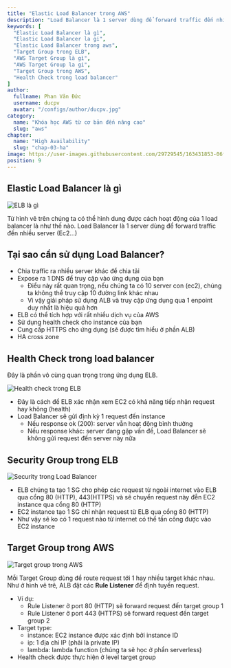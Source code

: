 ```yaml
---
title: "Elastic Load Balancer trong AWS"
description: "Load Balancer là 1 server dùng để forward traffic đến nhiêu server (Ec2...). Mỗi Target Group dùng để route request tới 1 hay nhiều target khác nhau. Như ở hình vẽ trê, ALB đặt các Rule Listener để định tuyến request."
keywords: [
  "Elastic Load Balancer là gì",
  "Elastic Load Balancer la gi",
  "Elastic Load Balancer trong aws",
  "Target Group trong ELB",
  "AWS Target Group là gì",
  "AWS Target Group la gi",
  "Target Group trong AWS",
  "Health Check trong load balancer"
]
author:
  fullname: Phan Văn Đức
  username: ducpv
  avatar: "/configs/author/ducpv.jpg"
category:
  name: "Khóa học AWS từ cơ bản đến nâng cao"
  slug: "aws"
chapter:
  name: "High Availability"
  slug: "chap-03-ha"
image: https://user-images.githubusercontent.com/29729545/163431853-06f073bd-b9f2-4e4b-be19-071900a0c84b.png
position: 9
---
```


## Elastic Load Balancer là gì

![ELB là gì](https://user-images.githubusercontent.com/29729545/163431853-06f073bd-b9f2-4e4b-be19-071900a0c84b.png)

Từ hình vẽ trên chúng ta có thể hình dung được cách hoạt động của 1 load balancer là như thế nào. Load Balancer là 1 server dùng để forward traffic đến nhiều server (Ec2...)

## Tại sao cần sử dụng Load Balancer?

- Chia traffic ra nhiều server khác để chia tải
- Expose ra 1 DNS để truy cập vào ứng dụng của bạn
  - Điểu này rất quan trọng, nếu chúng ta có 10 server con (ec2), chúng ta không thể truy cập 10 đường link khác nhau
  - Vì vậy giải pháp sử dụng ALB và truy cập ứng dụng qua 1 enpoint duy nhất là hiệu quả hơn
- ELB có thể tích hợp với rất nhiều dịch vụ của AWS
- Sử dụng health check cho instance của bạn
- Cung cấp HTTPS cho ứng dụng (sẽ được tìm hiểu ở phần ALB)
- HA cross zone

## Health Check trong load balancer

Đây là phần vô cùng quan trọng trong ứng dụng ELB. 

![Health check trong ELB](https://i.ytimg.com/vi/fMgA3rE0aPY/maxresdefault.jpg)

- Đây là cách để ELB xác nhận xem EC2 có khả năng tiếp nhận request hay không (health)
- Load Balancer sẽ gửi định kỳ 1 request đến instance
  - Nếu response ok (200): server vẫn hoạt động bình thường
  - Nếu response khác: server đang gặp vấn đề, Load Balancer sẽ không gửi request đến server này nữa

## Security Group trong ELB

![Security trong Load Balancer](https://images.viblo.asia/1f07c53f-368e-4fe2-b85b-6d881aef19de.png)

- ELB chúng ta tạo 1 SG cho phép các request từ ngoài internet vào ELB qua cổng 80 (HTTP), 443(HTTPS) và sẽ chuyển request này đễn EC2 instance qua cổng 80 (HTTP)
- EC2 instance tạo 1 SG chỉ nhận request từ ELB qua cổng 80 (HTTP)
- Như vậy sẽ ko có 1 request nào từ internet có thể tấn công được vào EC2 instance

## Target Group trong AWS

![Target group trong AWS](https://static.cuongquach.com/resources/images/2019/04/aws-alb-target-group.png)

Mỗi Target Group dùng để route request tới 1 hay nhiều target khác nhau. Như ở hình vẽ trê, ALB đặt các **Rule Listener** để định tuyến request.

- Ví dụ:
  - Rule Listener ở port 80 (HTTP) sẽ forward request đến target group 1
  - Rule Listener ở port 443 (HTTPS) sẽ forward request đến target group 2
- Target type:
  - instance: EC2 instance được xác định bởi instance ID
  - ip: 1 địa chỉ IP (phải là private IP)
  - lambda: lambda function (chúng ta sẽ học ở phần serverless)
- Health check được thực hiện ở level target group
